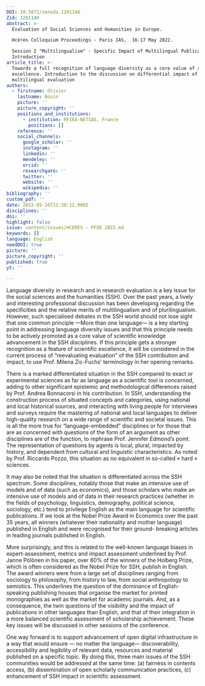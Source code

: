 ```yaml
---
DOI: 10.5072/zenodo.1201146
Zid: 1201146
abstract: >-
  Evaluation of Social Sciences and Humanities in Europe.

  Hcéres Colloquium Proceedings - Paris IAS,  16-17 May 2022.

  Session 2 "Multilingualism" - Specific Impact of Multilingual Publications -
  Introduction
article_title: >-
  Towards a full recognition of language diversity as a core value of scientific
  excellence. Introduction to the discussion on differential impact of
  multilingual evaluation
authors:
  - firstname: Olivier
    lastname: Bouin
    picture: ''
    picture_copyright: ''
    positions_and_institutions:
      - institution: RFIEA-NETIAS, France
        positions: []
    reference: ''
    social_channels:
      google_scholar: ''
      instagram: ''
      linkedin: ''
      mendeley: ''
      orcid: ''
      researchgate: ''
      twitter: ''
      website: ''
      wikipedia: ''
bibliography: ''
custom_pdf: ''
date: 2022-05-16T12:30:12.000Z
disciplines: ''
doi: ''
highlight: false
issue: content/issues/HCERES - PFUE 2022.md
keywords: []
language: English
needDOI: true
picture: ''
picture_copyright: ''
published: true
yt: ''

---
```



Language diversity in research and in research evaluation is a key issue for the social sciences and the humanities (SSH). Over the past years, a lively and interesting professional discussion has been developing regarding the specificities and the relative merits of multilingualism and of plurilingualism. However, such specialised debates in the SSH world should not lose sight that one common principle —More than one language— is a key starting point in addressing language diversity issues and that this principle needs to be actively promoted as a core value of scientific knowledge advancement in the SSH disciplines. If this principle gets a stronger recognition as a feature of scientific excellence, it will be considered in the current process of “reevaluating evaluation” of the SSH contribution and impact, to use Prof. Milena Zic-Fuchs’ terminology in her opening remarks.

There is a marked differentiated situation in the SSH compared to exact or experimental sciences as far as language as a scientific tool is concerned, adding to other significant epistemic and methodological differences raised by Prof. Andrea Bonnacorsi in his contribution. In SSH, understanding the construction process of situated concepts and categories, using national and local historical sources, and interacting with living people for interviews and surveys require the mastering of national and local languages to deliver high-quality research on a wide range of scientific and societal issues. This is all the more true for “language-embedded” disciplines or for those that are as concerned with questions of the form of an argument as other disciplines are of the function, to rephrase Prof. Jennifer Edmond’s point. The representation of questions by agents is local, plural, impacted by history, and dependent from cultural and linguistic characteristics. As noted by Prof. Riccardo Pozzo, this situation as no equivalent in so-called « hard » sciences.

It may also be noted that the situation is differentiated across the SSH spectrum. Some disciplines, notably those that make an intensive use of models and of data (such as economics), and those scholars who make an intensive use of models and of data in their research practices (whether in the fields of psychology, linguistics, demography, political science, sociology, etc.) tend to privilege English as the main language for scientific publications. If we look at the Nobel Prize Award in Economics over the past 35 years, all winners (whatever their nationality and mother language) published in English and were recognised for their ground- breaking articles in leading journals published in English.

More surprisingly, and this is related to the well-known language biases in expert-assessment, metrics and impact assessment underlined by Prof. Janne Pölönen in his paper, over 80% of the winners of the Holberg Prize, which is often considered as the Nobel Prize for SSH, publish in English. The award winners were from a large set of disciplines ranging from sociology to philosophy, from history to law, from social anthropology to semiotics. This underlines the question of the dominance of English-speaking publishing houses that organise the market for printed monographies as well as the market for academic journals. And, as a consequence, the twin questions of the visibility and the impact of publications in other languages than English, and that of their integration in a more balanced scientific assessment of scholarship achievement. These key issues will be discussed in other sessions of the conference.

One way forward is to support advancement of open digital infrastructure in a way that would ensure — no matter the language— discoverability, accessibility and legibility of relevant data, resources and material published on a specific topic. By doing this, three main issues of the SSH communities would be addressed at the same time: (a) fairness in contents access, (b) dissemination of open scholarly communication practices, (c) enhancement of SSH impact in scientific assessment.